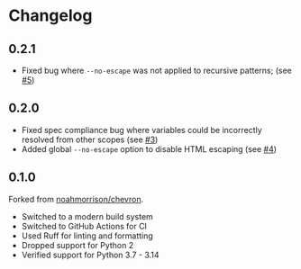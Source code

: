 # Changelog

## 0.2.1

- Fixed bug where `--no-escape` was not applied to recursive patterns; (see [#5](https://github.com/zanieb/chevron-blue/pull/5))

## 0.2.0

- Fixed spec compliance bug where variables could be incorrectly resolved from other scopes (see [#3](https://github.com/zanieb/chevron-blue/pull/3))
- Added global `--no-escape` option to disable HTML escaping (see [#4](https://github.com/zanieb/chevron-blue/pull/4))

## 0.1.0

Forked from [noahmorrison/chevron](noahmorrison/chevron).

- Switched to a modern build system
- Switched to GitHub Actions for CI
- Used Ruff for linting and formatting
- Dropped support for Python 2
- Verified support for Python 3.7 - 3.14
